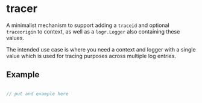 # tracer

A minimalist mechanism to support adding a `traceid` and optional
`traceorigin` to context, as well as a `logr.Logger` also containing
these values.

The intended use case is where you need a context and logger with a
single value which is used for tracing purposes across multiple log
entries.

## Example

```go

// put and example here


```
